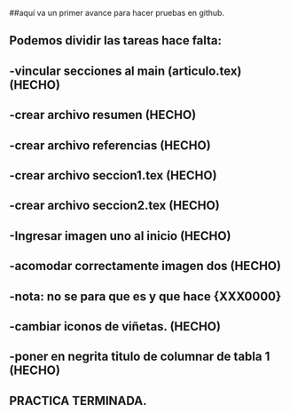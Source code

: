 ##aquí va un primer avance para hacer pruebas en github.
## Podemos dividir las tareas hace falta:
## -vincular secciones al main (articulo.tex) (HECHO)
## -crear archivo resumen (HECHO)
## -crear archivo referencias (HECHO)
## -crear archivo seccion1.tex (HECHO)
## -crear archivo seccion2.tex (HECHO)
## -Ingresar imagen uno al inicio (HECHO)
## -acomodar correctamente imagen dos (HECHO)
## -nota: no se para que es y que hace {XXX0000}
## -cambiar iconos de viñetas. (HECHO)
## -poner en negrita titulo de columnar de tabla 1 (HECHO)
## PRACTICA TERMINADA.
